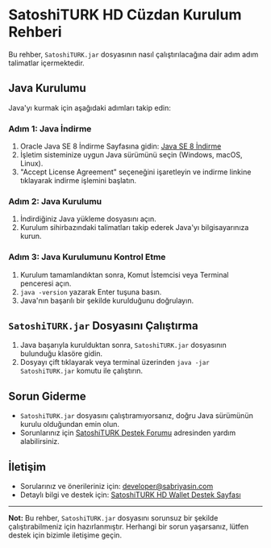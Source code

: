 # SatoshiTURK HD Cüzdan Kurulum Rehberi

Bu rehber, `SatoshiTURK.jar` dosyasının nasıl çalıştırılacağına dair adım adım talimatlar içermektedir.

## Java Kurulumu

Java'yı kurmak için aşağıdaki adımları takip edin:

### Adım 1: Java İndirme
1. Oracle Java SE 8 İndirme Sayfasına gidin: [Java SE 8 İndirme](https://www.java.com/download)
2. İşletim sisteminize uygun Java sürümünü seçin (Windows, macOS, Linux).
3. "Accept License Agreement" seçeneğini işaretleyin ve indirme linkine tıklayarak indirme işlemini başlatın.

### Adım 2: Java Kurulumu
1. İndirdiğiniz Java yükleme dosyasını açın.
2. Kurulum sihirbazındaki talimatları takip ederek Java'yı bilgisayarınıza kurun.

### Adım 3: Java Kurulumunu Kontrol Etme
1. Kurulum tamamlandıktan sonra, Komut İstemcisi veya Terminal penceresi açın.
2. `java -version` yazarak Enter tuşuna basın.
3. Java'nın başarılı bir şekilde kurulduğunu doğrulayın.

## `SatoshiTURK.jar` Dosyasını Çalıştırma
1. Java başarıyla kurulduktan sonra, `SatoshiTURK.jar` dosyasının bulunduğu klasöre gidin.
2. Dosyayı çift tıklayarak veya terminal üzerinden `java -jar SatoshiTURK.jar` komutu ile çalıştırın.

## Sorun Giderme
- `SatoshiTURK.jar` dosyasını çalıştıramıyorsanız, doğru Java sürümünün kurulu olduğundan emin olun.
- Sorunlarınız için [SatoshiTURK Destek Forumu](https://satoshiturk.com/koin-forumu/forums/hd-wallet/) adresinden yardım alabilirsiniz.

## İletişim
- Sorularınız ve önerileriniz için: [developer@sabriyasin.com](mailto:developer@sabriyasin.com)
- Detaylı bilgi ve destek için: [SatoshiTURK HD Wallet Destek Sayfası](https://satoshiturk.com/koin-forumu/forums/hd-wallet/)

---

**Not:** Bu rehber, `SatoshiTURK.jar` dosyasını sorunsuz bir şekilde çalıştırabilmeniz için hazırlanmıştır. Herhangi bir sorun yaşarsanız, lütfen destek için bizimle iletişime geçin.
